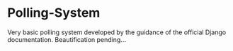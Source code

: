 # Polling-System
Very basic polling system developed by the guidance of the official Django documentation. Beautification pending...
